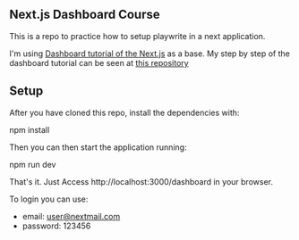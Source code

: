 ## Next.js Dashboard Course

This is a repo to practice how to setup playwrite in a next application.

I'm using [Dashboard tutorial of the Next.js](https://nextjs.org/learn/dashboard-app) as a base.
My step by step of the dashboard tutorial can be seen at [this repository](https://github.com/AdrianaSaty/nextjs-dashboard-tutorial)

## Setup

After you have cloned this repo, install the dependencies with:

npm install

Then you can then start the application running:

npm run dev

That's it. Just Access http://localhost:3000/dashboard in your browser.

To login you can use:

- email: user@nextmail.com
- password: 123456
